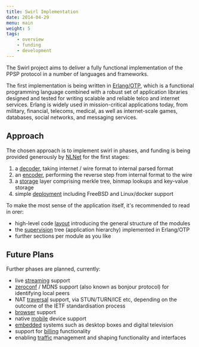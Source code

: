 ```yaml
---
title: Swirl Implementation
date: 2014-04-29
menu: main
weight: 5
tags:
    - overview
    - funding
    - development
---
```


The Swirl project aims to deliver a fully functional implementation of the PPSP
protocol in a number of languages and frameworks.

The first implementation is being written in [Erlang/OTP], which is a functional
programming language combined with a robust set of application libraries
designed and tested for writing scalable and reliable telco and internet
services. Erlang is widely used in mission-critical applications today, from
military, financial, telecoms, medical, as well as internet-scale games,
databases, social networks, and messaging services.

## Approach

The chosen approach is to implement swirl in phases, and funding is being
provided generously by [NLNet] for the first stages:

1. a [decoder], taking internet / wire format to internal parsed format
2. an [encoder], performing the reverse step from internal format to the wire
3. a [storage] layer comprising merkle tree, binmap lookups and key-value storage
4. simple [deployment] including FreeBSD and Linux/docker support

To make the most sense of the application itself, it's recommended to read in orer:

- high-level code [layout] introducing the general structure of the modules
- the [supervision] tree (application hierarchy) implemented in Erlang/OTP
- further sections per module as you like

## Future Plans

Further phases are planned, currently:

- live [streaming] support
- [zeroconf] / MDNS support (also known as bonjour protocol) for identifying local peers
- NAT [traversal] support, via STUN/TURN/ICE etc, depending on the outcome of
   the IETF standardisation process
- [browser] support
- native [mobile] device support
- [embedded] systems such as desktop boxes and digital television
- support for [billing] functionality
- enabling [traffic] management and shaping functionality and interfaces

[Erlang/OTP]: http://www.erlang.org/
[NLNet]: http://nlnet.nl/news/2013/20130901-awards.html

[billing]: ../billing
[browser]: ../browser
[decoder]: ../decoder
[deployment]: ../deployment
[embedded]: ../embedded
[encoder]: ../encoder
[layout]: ../layout
[merkle]: ../merkle
[mobile]: ../mobile
[overview]: ../overview
[storage]: ../storage
[streaming]: ../streaming
[supervision]: ../supervision
[traffic]: ../traffic
[traversal]: ../traversal
[usage]: ../usage
[zeroconf]: ../zeroconf
